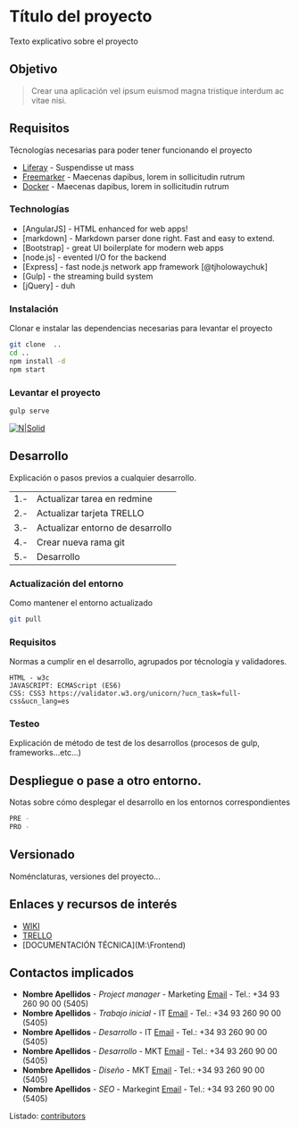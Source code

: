 # Título del proyecto

Texto explicativo sobre el proyecto

## Objetivo

> Crear una aplicación vel ipsum euismod magna tristique interdum ac vitae nisi. 

## Requisitos

Técnologías necesarias para poder tener funcionando el proyecto

* [Liferay](http://www.mecalux.es) - Suspendisse ut mass
* [Freemarker](http://www.mecalux.es) - Maecenas dapibus, lorem in sollicitudin rutrum
* [Docker](http://www.mecalux.es) - Maecenas dapibus, lorem in sollicitudin rutrum

### Technologías

* [AngularJS] - HTML enhanced for web apps!
* [markdown] - Markdown parser done right. Fast and easy to extend.
* [Bootstrap] - great UI boilerplate for modern web apps
* [node.js] - evented I/O for the backend
* [Express] - fast node.js network app framework [@tjholowaychuk]
* [Gulp] - the streaming build system
* [jQuery] - duh

### Instalación

Clonar e instalar las dependencias necesarias para levantar el proyecto

```sh
git clone  ..
cd ..
npm install -d
npm start
```

### Levantar el proyecto 

```sh
gulp serve
```

[![N|Solid](https://dynamicimageses-v2b.netdna-ssl.com/product/es_1707_hd.jpg)](https://nodesource.com/products/nsolid)

## Desarrollo

Explicación o pasos previos a cualquier desarrollo. 

|  |  |
| ------ | ------ |
| 1.- | Actualizar tarea en redmine |
| 2.- | Actualizar tarjeta TRELLO |
| 3.- | Actualizar entorno de desarrollo |
| 4.- | Crear nueva rama git |
| 5.- | Desarrollo |

### Actualización del entorno

Como mantener el entorno actualizado

```sh
git pull
```

### Requisitos

Normas a cumplir en el desarrollo, agrupados por técnología y validadores.

```
HTML - w3c
JAVASCRIPT: ECMAScript (ES6)
CSS: CSS3 https://validator.w3.org/unicorn/?ucn_task=full-css&ucn_lang=es
```

### Testeo

Explicación de método de test de los desarrollos (procesos de gulp, frameworks...etc...)


## Despliegue o pase a otro entorno.

Notas sobre cómo desplegar el desarrollo en los entornos correspondientes

```sh
PRE - 
PRO -
```

## Versionado  

Noménclaturas, versiones del proyecto...

## Enlaces y recursos de interés

  - [WIKI](https://github.com/xanisu/documentation-template/wiki)
  - [TRELLO](https://github.com/xanisu/documentation-template/wiki)
  - [DOCUMENTACIÓN TÉCNICA](M:\\Frontend\)

## Contactos implicados

* **Nombre Apellidos** - *Project manager* - Marketing [Email](nombre.apellidos@mecalux.com) - Tel.: +34 93 260 90 00 (5405)
* **Nombre Apellidos** - *Trabajo inicial* - IT [Email](nombre.apellidos@mecalux.com) - Tel.: +34 93 260 90 00 (5405)
* **Nombre Apellidos** - *Desarrollo* - IT [Email](nombre.apellidos@mecalux.com) - Tel.: +34 93 260 90 00 (5405)
* **Nombre Apellidos** - *Desarrollo* - MKT [Email](nombre.apellidos@mecalux.com) - Tel.: +34 93 260 90 00 (5405)
* **Nombre Apellidos** - *Diseño* - MKT [Email](nombre.apellidos@mecalux.com) - Tel.: +34 93 260 90 00 (5405)
* **Nombre Apellidos** - *SEO* - Markegint [Email](nombre.apellidos@mecalux.com) - Tel.: +34 93 260 90 00 (5405)


Listado: [contributors](https://github.com/your/project/contributors) 

